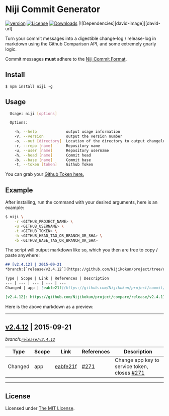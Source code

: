 # Niji Commit Generator

[![version][npm-version]][npm-url]
[![License][npm-license]][license-url]
[![Downloads][npm-downloads]][npm-url]
[![Dependencies][david-image]][david-url]

Turn your commit messages into a digestible change-log / release-log in markdown using the Github Comparison API, and
some extremely gnarly logic.

Commit messages **must** adhere to the [Niji Commit Format][niji-format].

## Install

```
$ npm install niji -g
```

## Usage

```sh
  Usage: niji [options]

  Options:

    -h, --help             output usage information
    -V, --version          output the version number
    -o, --out [directory]  Location of the directory to output changelog
    -r, --repo [name]      Repository name
    -u, --user [name]      Repository username
    -h, --head [name]      Commit head
    -b, --base [name]      Commit base
    -t, --token [token]    Github Token
```

You can grab your [Github Token here.](https://github.com/settings/tokens)

## Example

After installing, run the command with your desired arguments, here is an example:

```sh
$ niji \
    -r <GITHUB_PROJECT_NAME> \
    -u <GITHUB_USERNAME> \
    -t <GITHUB_TOKEN> \
    -h <GITHUB_HEAD_TAG_OR_BRANCH_OR_SHA> \
    -b <GITHUB_BASE_TAG_OR_BRANCH_OR_SHA>
```

The script will output markdown like so, which you then are free to copy / paste anywhere:

```markdown
## [v2.4.12] | 2015-09-21
*branch:[`release/v2.4.12`](https://github.com/Nijikokun/project/tree/release/v2.4.12)*

Type | Scope | Link | References | Description
--- | --- | --- | --- | ---
Changed | app | [eabfe21f](https://github.com/Nijikokun/project/commit/eabfe21f9af124abawee0193d44e630946d3d572) | [#271](https://github.com/Nijikokun/project/commit/271) |  Change app key to service token, closes [#271](https://github.com/Nijikokun/project/issues/271)

[v2.4.12]: https://github.com/Nijikokun/project/compare/release/v2.4.11...release/v2.4.12
```

Here is the above markdown as a preview:

---

## [v2.4.12] | 2015-09-21
*branch:[`release/v2.4.12`](https://github.com/Nijikokun/project/tree/release/v2.4.12)*

Type | Scope | Link | References | Description
--- | --- | --- | --- | ---
Changed | app | [eabfe21f](https://github.com/Nijikokun/project/commit/eabfe21f9af124abawee0193d44e630946d3d572) | [#271](https://github.com/Nijikokun/project/commit/271) |  Change app key to service token, closes [#271](https://github.com/Nijikokun/project/issues/271)

[v2.4.12]: https://github.com/Nijikokun/project/compare/release/v2.4.11...release/v2.4.12

---

## License

Licensed under [The MIT License](LICENSE).

[license-url]: https://github.com/niji-commit/generator/blob/master/LICENSE
[npm-url]: https://www.npmjs.com/package/niji
[npm-license]: https://img.shields.io/npm/l/niji.svg?style=flat
[npm-version]: https://img.shields.io/npm/v/niji.svg?style=flat
[npm-downloads]: https://img.shields.io/npm/dm/niji.svg?style=flat
[niji-format]: https://github.com/niji-commit/format
